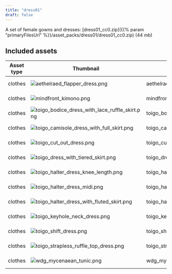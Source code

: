 ```yaml
---
title: "dress01"
draft: false
---
```


A set of female gowns and dresses: [dress01_cc0.zip]({{% param "primaryFilesUrl" %}}/asset_packs/dress01/dress01_cc0.zip) (44 mb)


## Included assets

| Asset type | Thumbnail | Asset name | Author | Source | License |
| ---------- | --------- | ---------- | ------ | ------ | ------- |
| clothes | ![aethelraed_flapper_dress.png](aethelraed_flapper_dress.png) | aethelraed_flapper_dress | Aethelraed_Unraed | [asset repo](http://www.makehumancommunity.org/node/581) | CC0 |
| clothes | ![mindfront_kimono.png](mindfront_kimono.png) | mindfront_kimono | Mindfront | [asset repo](http://www.makehumancommunity.org/node/3171) | CC0 |
| clothes | ![toigo_bodice_dress_with_lace_ruffle_skirt.png](toigo_bodice_dress_with_lace_ruffle_skirt.png) | toigo_bodice_dress_with_lace_ruffle_skirt | MargaretToigo | [asset repo](http://www.makehumancommunity.org/node/1706) | CC0 |
| clothes | ![toigo_camisole_dress_with_full_skirt.png](toigo_camisole_dress_with_full_skirt.png) | toigo_camisole_dress_with_full_skirt | MargaretToigo | [asset repo](http://www.makehumancommunity.org/node/1730) | CC0 |
| clothes | ![toigo_cut_out_dress.png](toigo_cut_out_dress.png) | toigo_cut_out_dress | MargaretToigo | [asset repo](http://www.makehumancommunity.org/node/1704) | CC0 |
| clothes | ![toigo_dress_with_tiered_skirt.png](toigo_dress_with_tiered_skirt.png) | toigo_dress_with_tiered_skirt | MargaretToigo | [asset repo](http://www.makehumancommunity.org/node/1640) | CC0 |
| clothes | ![toigo_halter_dress_knee_length.png](toigo_halter_dress_knee_length.png) | toigo_halter_dress_knee_length | MargaretToigo | [asset repo](http://www.makehumancommunity.org/node/1853) | CC0 |
| clothes | ![toigo_halter_dress_midi.png](toigo_halter_dress_midi.png) | toigo_halter_dress_midi | MargaretToigo | [asset repo](http://www.makehumancommunity.org/node/1854) | CC0 |
| clothes | ![toigo_halter_dress_with_fluted_skirt.png](toigo_halter_dress_with_fluted_skirt.png) | toigo_halter_dress_with_fluted_skirt | MargaretToigo | [asset repo](http://www.makehumancommunity.org/node/1855) | CC0 |
| clothes | ![toigo_keyhole_neck_dress.png](toigo_keyhole_neck_dress.png) | toigo_keyhole_neck_dress | MargaretToigo | [asset repo](http://www.makehumancommunity.org/node/1613) | CC0 |
| clothes | ![toigo_shift_dress.png](toigo_shift_dress.png) | toigo_shift_dress | MargaretToigo | [asset repo](http://www.makehumancommunity.org/node/1724) | CC0 |
| clothes | ![toigo_strapless_ruffle_top_dress.png](toigo_strapless_ruffle_top_dress.png) | toigo_strapless_ruffle_top_dress | MargaretToigo | [asset repo](http://www.makehumancommunity.org/node/1705) | CC0 |
| clothes | ![wdg_mycenaean_tunic.png](wdg_mycenaean_tunic.png) | wdg_mycenaean_tunic | WDG | [asset repo](http://www.makehumancommunity.org/node/1763) | CC0 |
